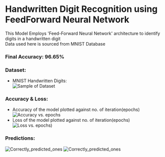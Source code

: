 # Handwritten Digit Recognition using FeedForward Neural Network
  This Model Employs 'Feed-Forward Neural Network' architecture to identify digits in a handwritten digit  
  Data used here is sourced from MNIST Database  

### Final Accuracy: 96.65%

### Dataset:
  - MNIST Handwritten Digits:  
  ![Sample of Dataset](https://raw.githubusercontent.com/SuyashVerma2311/feedforward_neural_classfier/main/data/dataset.png)
  

### Accuracy & Loss:  
  - Accuracy of the model plotted against no. of iteration(epochs)  
  ![Accuracy vs. epochs](https://raw.githubusercontent.com/SuyashVerma2311/feedforward_neural_classfier/main/data/accuracy_epoch.png)
  - Loss of the model plotted against no. of iteration(epochs)  
  ![Loss vs. epochs)](https://raw.githubusercontent.com/SuyashVerma2311/feedforward_neural_classfier/main/data/loss_epoch.png)
  
### Predictions:   
![Correctly_predicted_ones](https://raw.githubusercontent.com/SuyashVerma2311/feedforward_neural_classfier/main/data/prediction_1.png)
![Correctly_predicted_ones](https://raw.githubusercontent.com/SuyashVerma2311/feedforward_neural_classfier/main/data/prediction_2.png)
